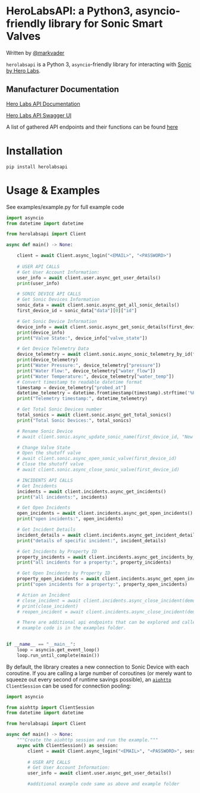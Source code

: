 # HeroLabsAPI: a Python3, asyncio-friendly library for Sonic Smart Valves
Written by [@markvader](https://www.github.com/markvader)

`herolabsapi` is a Python 3, `asyncio`-friendly library for interacting with
[Sonic by Hero Labs](https://www.hero-labs.com/).

## Manufacturer Documentation
[Hero Labs API Documentation](https://docs.hero-labs.com/)

[Hero Labs API Swagger UI](https://iot-core.hero-labs.com/ape/v1/swaggerui/)

A list of gathered API endpoints and their functions can be found [here](https://github.com/markvader/herolabsapi/blob/master/api_endpoints.md)
# Installation

```
pip install herolabsapi
```


# Usage & Examples

See examples/example.py for full example code

```python
import asyncio
from datetime import datetime

from herolabsapi import Client

async def main() -> None:

    client = await Client.async_login("<EMAIL>", "<PASSWORD>")
    
    # USER API CALLS
    # Get User Account Information:
    user_info = await client.user.async_get_user_details()
    print(user_info)

    # SONIC DEVICE API CALLS
    # Get Sonic Devices Information
    sonic_data = await client.sonic.async_get_all_sonic_details()
    first_device_id = sonic_data["data"][0]["id"]

    # Get Sonic Device Information
    device_info = await client.sonic.async_get_sonic_details(first_device_id)
    print(device_info)
    print("Valve State:", device_info["valve_state"])

    # Get Device Telemetry Data
    device_telemetry = await client.sonic.async_sonic_telemetry_by_id(first_device_id)
    print(device_telemetry)
    print("Water Pressure:", device_telemetry["pressure"])
    print("Water Flow:", device_telemetry["water_flow"])
    print("Water Temperature:", device_telemetry["water_temp"])
    # Convert timestamp to readable datetime format
    timestamp = device_telemetry["probed_at"]
    datetime_telemetry = datetime.fromtimestamp(timestamp).strftime('%H:%M:%S %d-%m-%y')
    print("Telemetry timestamp:", datetime_telemetry)

    # Get Total Sonic Devices number
    total_sonics = await client.sonic.async_get_total_sonics()
    print("Total Sonic Devices:", total_sonics)

    # Rename Sonic Device
    # await client.sonic.async_update_sonic_name(first_device_id, "New Sonic Name")

    # Change Valve State
    # Open the shutoff valve
    # await client.sonic.async_open_sonic_valve(first_device_id)
    # Close the shutoff valve
    # await client.sonic.async_close_sonic_valve(first_device_id)

    # INCIDENTS API CALLS
    # Get Incidents
    incidents = await client.incidents.async_get_incidents()
    print("all incidents:", incidents)

    # Get Open Incidents
    open_incidents = await client.incidents.async_get_open_incidents()
    print("open incidents:", open_incidents)

    # Get Incident Details
    incident_details = await client.incidents.async_get_incident_details(demo_incident_id)
    print("details of specific incident:", incident_details)

    # Get Incidents by Property ID
    property_incidents = await client.incidents.async_get_incidents_by_property(demo_property_id)
    print("all incidents for a property:", property_incidents)

    # Get Open Incidents by Property ID
    property_open_incidents = await client.incidents.async_get_open_incidents_by_property(demo_property_id)
    print("open incidents for a property:", property_open_incidents)

    # Action an Incident
    # close_incident = await client.incidents.async_close_incident(demo_incident_id)
    # print(close_incident)
    # reopen_incident = await client.incidents.async_close_incident(demo_incident_id)

    # There are additional api endpoints that can be explored and called (properties, signals, user),
    # example code is in the examples folder.
    

if __name__ == "__main__":
    loop = asyncio.get_event_loop()
    loop.run_until_complete(main())
```

By default, the library creates a new connection to Sonic Device with each coroutine. If you are
calling a large number of coroutines (or merely want to squeeze out every second of
runtime savings possible), an
[`aiohttp`](https://github.com/aio-libs/aiohttp) `ClientSession` can be used for connection
pooling:

```python
import asyncio

from aiohttp import ClientSession
from datetime import datetime

from herolabsapi import Client

async def main() -> None:
    """Create the aiohttp session and run the example."""
    async with ClientSession() as session:
        client = await Client.async_login("<EMAIL>", "<PASSWORD>", session=session)
    
        # USER API CALLS
        # Get User Account Information:
        user_info = await client.user.async_get_user_details()

        #additional example code same as above and example folder

```



